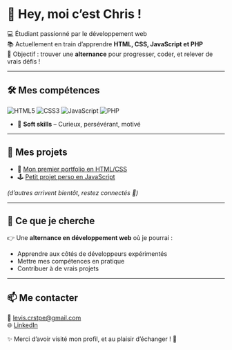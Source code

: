 # 👋 Hey, moi c’est Chris !

💻 Étudiant passionné par le développement web  
📚 Actuellement en train d’apprendre **HTML, CSS, JavaScript et PHP**  
🚀 Objectif : trouver une **alternance** pour progresser, coder, et relever de vrais défis !  

---

## 🛠️ Mes compétences
![HTML5](https://img.shields.io/badge/HTML5-E34F26?style=for-the-badge&logo=html5&logoColor=white)
![CSS3](https://img.shields.io/badge/CSS3-1572B6?style=for-the-badge&logo=css3&logoColor=white)
![JavaScript](https://img.shields.io/badge/JavaScript-F7DF1E?style=for-the-badge&logo=javascript&logoColor=black)
![PHP](https://img.shields.io/badge/PHP-777BB4?style=for-the-badge&logo=php&logoColor=white)
- 🧠 **Soft skills** – Curieux, persévérant, motivé  

---

## 📂 Mes projets
- 🎨 [Mon premier portfolio en HTML/CSS](lien_vers_le_repo)  
- 🕹️ [Petit projet perso en JavaScript](lien_vers_le_repo)  

*(d’autres arrivent bientôt, restez connectés 👀)*  

---

## 🎯 Ce que je cherche
👉 Une **alternance en développement web** où je pourrai :  
- Apprendre aux côtés de développeurs expérimentés  
- Mettre mes compétences en pratique  
- Contribuer à de vrais projets  

---

## 📫 Me contacter
📩 levis.crstpe@gmail.com  
🌐 [LinkedIn](ton_lien_linkedin)  

✨ Merci d’avoir visité mon profil, et au plaisir d’échanger ! 🚀
